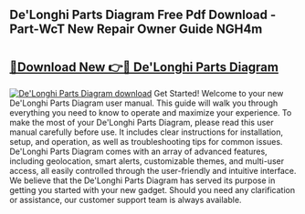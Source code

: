 ## De'Longhi Parts Diagram Free Pdf Download - Part-WcT New Repair Owner Guide NGH4m

# <h2><a href="http://dfk3u7d.blite.top/?on=De%27Longhi+Parts+Diagram">🔗Download New 👉🔴 De'Longhi Parts Diagram</a></h2>

[![De'Longhi Parts Diagram download](https://i.imgur.com/lujVjoI.png)](http://dfk3u7d.blite.top/?on=De%27Longhi+Parts+Diagram)
Get Started! Welcome to your new De'Longhi Parts Diagram user manual. This guide will walk you through everything you need to know to operate and maximize your experience. To make the most of your De'Longhi Parts Diagram, please read this user manual carefully before use. It includes clear instructions for installation, setup, and operation, as well as troubleshooting tips for common issues. De'Longhi Parts Diagram comes with an array of advanced features, including geolocation, smart alerts, customizable themes, and multi-user access, all easily controlled through the user-friendly and intuitive interface. We believe that the De'Longhi Parts Diagram has served its purpose in getting you started with your new gadget. Should you need any clarification or assistance, our customer support team is always available.
